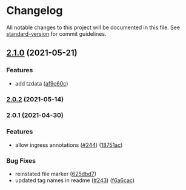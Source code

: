# Changelog

All notable changes to this project will be documented in this file. See [standard-version](https://github.com/conventional-changelog/standard-version) for commit guidelines.

## [2.1.0](https://github.com/tobybatch/kimai2/compare/v2.0.2...v2.1.0) (2021-05-21)


### Features

* add tzdata ([af9c60c](https://github.com/tobybatch/kimai2/commits/af9c60c27423668ab939da13a003aae891fa75d7))

### [2.0.2](https://github.com/tobybatch/kimai2/compare/v2.0.1...v2.0.2) (2021-05-14)

### 2.0.1 (2021-04-30)


### Features

* allow ingress annotations ([#244](https://github.com/tobybatch/kimai2/issues/244)) ([18751ac](https://github.com/tobybatch/kimai2/commits/18751acebf03b4ee56d631cebc587ab8b7bef997))


### Bug Fixes

* reinstated  file marker ([625dbd7](https://github.com/tobybatch/kimai2/commits/625dbd7a26dba0c0d3005ca142be91b08a9c2a23))
* updated tag names in readme ([#243](https://github.com/tobybatch/kimai2/issues/243)) ([f6a6cac](https://github.com/tobybatch/kimai2/commits/f6a6cac3554d4ecd5fb1e2a1a30fec02ae1cd649))
